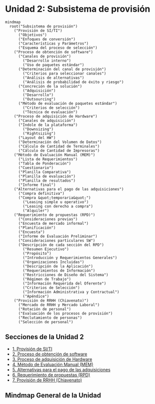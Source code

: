 # Unidad 2: Subsistema de provisión

```mermaid
mindmap
  root("Subsistema de provisión")
    ("Provisión de SI/TI")
      ("Objetivos")
      ("Enfoques de conversión")
      ("Características y Parámetros")
      ("Esquema del proceso de selección")
    ("Proceso de obtención de software")
      ("Canales de provisión")
        ("Desarrollo interno")
        ("Uso de paquetes estándar")
      ("Determinación del canal de provisión")
        ("Criterios para seleccionar canales")
        ("Análisis de alternativas")
        ("Análisis de probabilidad de éxito y riesgo")
      ("Concreción de la solución")
        ("Adquisición")
        ("Desarrollo")
        ("Outsourcing")
      ("Método de evaluación de paquetes estándar")
        ("Criterios de selección")
        ("Técnica de evaluación")
    ("Proceso de adquisición de Hardware")
      ("Canales de adquisición")
      ("Índole de la plataforma")
        ("Downsizing")
        ("Rightsizing")
      ("Layout del HW")
      ("Determinación del Volumen de Datos")
      ("Cálculo de Cantidad de Terminales")
      ("Cálculo de Cantidad de Impresoras")
    ("Método de Evaluación Manual (MEM)")
      ("Lista de Requerimientos")
      ("Tabla de Ponderación")
      ("Cuestionario")
      ("Planilla Comparativa")
      ("Planilla de evaluación")
      ("Planilla de resultados")
      ("Informe final")
    ("Alternativas para el pago de las adquisiciones")
      ("Compra definitiva")
      ("Compra &quot;temporaria&quot;")
        ("Leasing simple u operativo")
        ("Leasing con derecho a compra")
        ("Alquiler")
    ("Requerimiento de propuestas (RPD)")
      ("Consideraciones previas")
      ("Encuesta de mercado informal")
      ("Planificación")
      ("Encuesta")
      ("Informe de Evaluación Preliminar")
      ("Consideraciones particulares SW")
      ("Descripción de cada sección del RPD")
        ("Resumen Ejecutivo")
        ("Propósito")
        ("Introducción y Requerimientos Generales")
        ("Organizaciones Incluidas")
        ("Descripción de la Aplicación")
        ("Requerimientos de Información")
        ("Restricciones de Diseño del Sistema")
        ("Régimen de Trabajo")
        ("Información Requerida del Oferente")
        ("Criterios de Selección")
        ("Información Administrativa y Contractual")
        ("Apéndice")
    ("Provisión de RRHH (Chiavenato)")
      ("Mercado de RRHH y Mercado Laboral")
      ("Rotación de personal")
      ("Evaluación de los procesos de provisión")
      ("Reclutamiento de personas")
      ("Selección de personal")
```

## Secciones de la Unidad 2

*   [1. Provisión de SI/TI](./01_provision_si_ti.md)
*   [2. Proceso de obtención de software](./02_proceso_obtencion_software.md)
*   [3. Proceso de adquisición de Hardware](./03_proceso_adquisicion_hardware.md)
*   [4. Método de Evaluación Manual (MEM)](./04_metodo_evaluacion_manual_mem.md)
*   [5. Alternativas para el pago de las adquisiciones](./05_alternativas_pago_adquisiciones.md)
*   [6. Requerimiento de propuestas (RPD)](./06_requerimiento_propuestas_rpd.md)
*   [7. Provisión de RRHH (Chiavenato)](./07_provision_rrhh_chiavenato.md)

## Mindmap General de la Unidad 